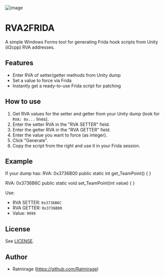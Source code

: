 ![image](https://github.com/user-attachments/assets/64d7ee5a-8ca3-4d05-85db-eb9c14cb3c81)
# RVA2FRIDA

A simple Windows Forms tool for generating Frida hook scripts from Unity (il2cpp) RVA addresses.

## Features

- Enter RVA of setter/getter methods from Unity dump
- Set a value to force via Frida
- Instantly get a ready-to-use Frida script for patching

## How to use

1. Get RVA values for the setter and getter from your Unity dump (look for `RVA: 0x...` lines).
2. Enter the setter RVA in the "RVA SETTER" field.
3. Enter the getter RVA in the "RVA GETTER" field.
4. Enter the value you want to force (as integer).
5. Click "Generate".
6. Copy the script from the right and use it in your Frida session.

## Example

If your dump has:
RVA: 0x3736B00
public static int get_TeamPoint() { }

RVA: 0x3736B6C
public static void set_TeamPoint(int value) { }

Use:
- RVA SETTER: `0x3736B6C`
- RVA GETTER: `0x3736B00`
- Value: `9999`

## License

See [LICENSE](LICENSE).

## Author

- Ratmirage (https://github.com/Ratmirage)
